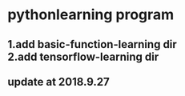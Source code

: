 pythonlearning program
===========================

1.add basic-function-learning dir<br>
2.add tensorflow-learning dir<br>
<br>
update at 2018.9.27
-----------------------
